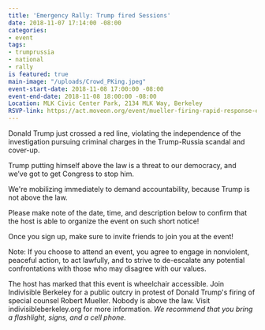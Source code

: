 ```yaml
---
title: 'Emergency Rally: Trump fired Sessions'
date: 2018-11-07 17:14:00 -08:00
categories:
- event
tags:
- trumprussia
- national
- rally
is featured: true
main-image: "/uploads/Crowd_PKing.jpeg"
event-start-date: 2018-11-08 17:00:00 -08:00
event-end-date: 2018-11-08 18:00:00 -08:00
Location: MLK Civic Center Park, 2134 MLK Way, Berkeley
RSVP-link: https://act.moveon.org/event/mueller-firing-rapid-response-events/18715
---
```


Donald Trump just crossed a red line, violating the independence of the investigation pursuing criminal charges in the Trump-Russia scandal and cover-up.

Trump putting himself above the law is a threat to our democracy, and we’ve got to get Congress to stop him.

We're mobilizing immediately to demand accountability, because Trump is not above the law.

Please make note of the date, time, and description below to confirm that the host is able to organize the event on such short notice! 

Once you sign up, make sure to invite friends to join you at the event!

Note: If you choose to attend an event, you agree to engage in nonviolent, peaceful action, to act lawfully, and to strive to de-escalate any potential confrontations with those who may disagree with our values.

The host has marked that this event is wheelchair accessible.
Join Indivisible Berkeley for a public outcry in protest of Donald Trump's firing of special counsel Robert Mueller. Nobody is above the law. Visit indivisibleberkeley.org for more information. *We recommend that you bring a flashlight, signs, and a cell phone.* 